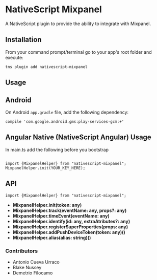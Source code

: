 
# NativeScript Mixpanel
A NativeScript plugin to provide the ability to integrate with Mixpanel.

## Installation
From your command prompt/terminal go to your app's root folder and execute:

`tns plugin add nativescript-mixpanel`

## Usage

###

## Android

On Android `app.gradle` file, add the following dependency:

	compile 'com.google.android.gms:play-services-gcm:+'


## Angular Native (NativeScript Angular) Usage

In main.ts add the following before you bootstrap

``` TS

import {MixpanelHelper} from "nativescript-mixpanel";
MixpanelHelper.init(YOUR_KEY_HERE);

```


## API
``` TS
import {MixpanelHelper} from "nativescript-mixpanel";
```
- **MixpanelHelper.init(token: any)**
- **MixpanelHelper.track(eventName: any, props?: any)**
- **MixpanelHelper.timeEvent(eventName: any)**
- **MixpanelHelper.identify(id: any, extraAtributes?: any)**
- **MixpanelHelper.registerSuperProperties(props: any)**
- **MixpanelHelper.addPushDeviceToken(token: any)()**
- **MixpanelHelper.alias(alias: string)()**

### Contributors

- Antonio Cueva Urraco
- Blake Nussey
- Demetrio Filocamo